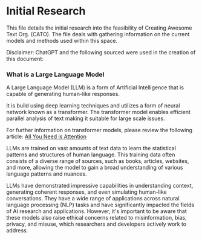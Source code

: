 # Initial Research

This file details the initial research into the feasibility of Creating Awesome Text Org. (CATO). 
The file deals with gathering information on the current models and methods used within this space. 

Disclaimer: 
ChatGPT and the following sourced were used in the creation of this document:


### What is a Large Language Model
A Large Language Model (LLM) is a form of Artificial Intelligence that is capable of generating human-like responses. 

It is build using deep learning techniques and utilizes a form of neural network known as a transformer. 
The transformer model enables efficient parallel analysis of text making it suitable for large scale issues. 

For further information on transformer models, please review the following article: [All You Need is Attention](https://arxiv.org/pdf/1706.03762.pdf)

LLMs are trained on vast amounts of text data to learn the statistical patterns and structures of human language. 
This training data often consists of a diverse range of sources, such as books, articles, websites, and more, allowing the model to gain a broad understanding of various language patterns and nuances.

LLMs have demonstrated impressive capabilities in understanding context, generating coherent responses, 
and even simulating human-like conversations. They have a wide range of applications across natural language 
processing (NLP) tasks and have significantly impacted the fields of AI research and applications. 
However, it's important to be aware that these models also raise ethical concerns related to misinformation, 
bias, privacy, and misuse, which researchers and developers actively work to address.
